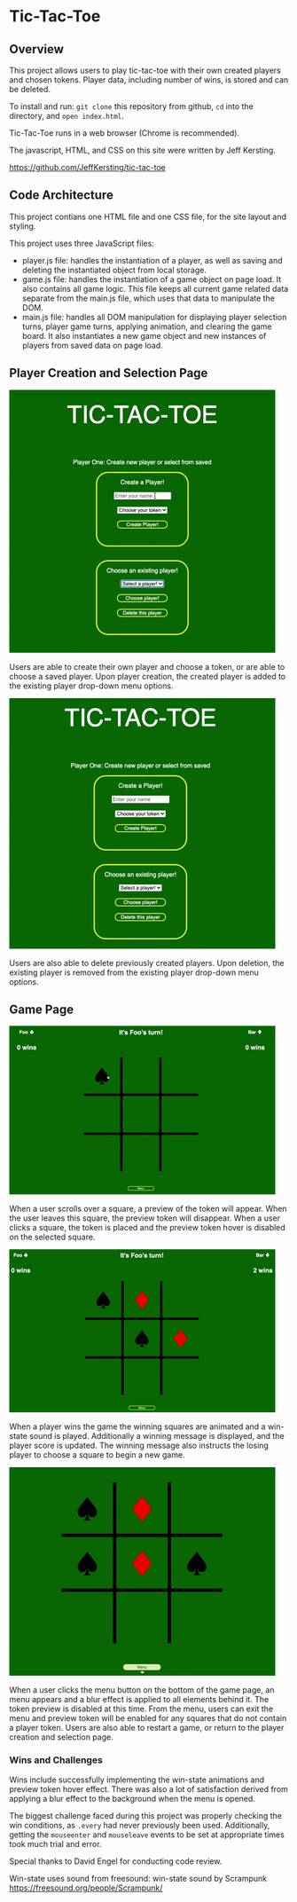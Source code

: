# Tic-Tac-Toe

## Overview 

This project allows users to play tic-tac-toe with their own created players and chosen tokens. Player data, including number of wins, is stored and can be deleted.

To install and run: `git clone` this repository from github, `cd` into the directory, and `open index.html`.

Tic-Tac-Toe runs in a web browser (Chrome is recommended).

The javascript, HTML, and CSS on this site were written by Jeff Kersting.

https://github.com/JeffKersting/tic-tac-toe

## Code Architecture

This project contians one HTML file and one CSS file, for the site layout and styling.

This project uses three JavaScript files:
<ul>
  <li>player.js file: handles the instantiation of a player, as well as saving and deleting the instantiated object from local storage.</li>
  <li>game.js file: handles the instantiation of a game object on page load. It also contains all game logic. This file keeps all current game related data separate from the main.js file, which uses that data to manipulate the DOM.</li>
  <li>main.js file: handles all DOM manipulation for displaying player selection turns, player game turns, applying animation, and clearing the game board. It also instantiates a new game object and new instances of players from saved data on page load.</li>
</ul>

## Player Creation and Selection Page
![](./assets/player-creation.gif)

Users are able to create their own player and choose a token, or are able to choose a saved player. Upon player creation, the created player is added to the existing player drop-down menu options.

![](./assets/player-deletion.gif)

Users are also able to delete previously created players. Upon deletion, the existing player is removed from the existing player drop-down menu options.

## Game Page
![](./assets/hover.gif)

When a user scrolls over a square, a preview of the token will appear. When the user leaves this square, the preview token will disappear. When a user clicks a square, the token is placed and the preview token hover is disabled on the selected square.

![](./assets/win.gif)

When a player wins the game the winning squares are animated and a win-state sound is played. Additionally a winning message is displayed, and the player score is updated. The winning message also instructs the losing player to choose a square to begin a new game.

![](./assets/menu.gif) 

When a user clicks the menu button on the bottom of the game page, an menu appears and a blur effect is applied to all elements behind it. The token preview is disabled at this time. From the menu, users can exit the menu and preview token will be enabled for any squares that do not contain a player token. Users are also able to restart a game, or return to the player creation and selection page.

### Wins and Challenges
Wins include successfully implementing the win-state animations and preview token hover effect. There was also a lot of satisfaction derived from applying a blur effect to the background when the menu is opened.

The biggest challenge faced during this project was properly checking the win conditions, as `.every` had never previously been used. Additionally, getting the `mouseenter` and `mouseleave` events to be set at appropriate times took much trial and error.


Special thanks to David Engel for conducting code review.

Win-state uses sound from freesound: win-state sound by Scrampunk https://freesound.org/people/Scrampunk/
